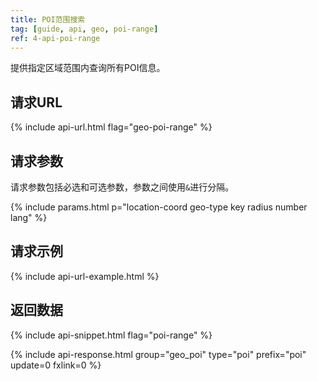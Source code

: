 ```yaml
---
title: POI范围搜索
tag: [guide, api, geo, poi-range]
ref: 4-api-poi-range
---
```


提供指定区域范围内查询所有POI信息。

## 请求URL

{% include api-url.html flag="geo-poi-range" %}

## 请求参数

请求参数包括必选和可选参数，参数之间使用`&`进行分隔。

{% include params.html p="location-coord geo-type key radius number lang" %}

## 请求示例

{% include api-url-example.html %}

## 返回数据

{% include api-snippet.html flag="poi-range" %}

{% include api-response.html group="geo_poi" type="poi" prefix="poi" update=0 fxlink=0 %}
